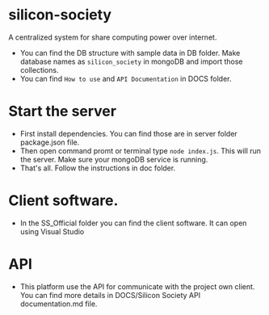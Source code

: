 # silicon-society
A centralized system for share computing power over internet.

* You can find the DB structure with sample data in DB folder. Make database names as `silicon_society` in mongoDB and import those collections.
* You can find `How to use` and `API Documentation` in DOCS folder.

# Start the server
* First install dependencies. You can find those are in server folder package.json file.
* Then open command promt or terminal type `node index.js`. This will run the server. Make sure your mongoDB service is running.
* That's all. Follow the instructions in doc folder.

# Client software.
* In the SS_Official folder you can find the client software. It can open using Visual Studio

# API 
* This platform use the API for communicate with the project own client. You can find more details in DOCS/Silicon Society API documentation.md file.
